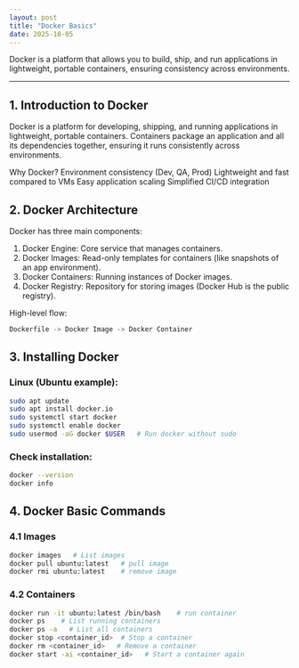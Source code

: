 ```yaml
---
layout: post
title: "Docker Basics"
date: 2025-10-05
---
```


Docker is a platform that allows you to build, ship, and run applications in lightweight, portable containers, ensuring consistency across environments.

---

## 1. Introduction to Docker
Docker is a platform for developing, shipping, and running applications in lightweight, portable containers. Containers package an application and all its dependencies together, ensuring it runs consistently across environments.

Why Docker?
Environment consistency (Dev, QA, Prod)
Lightweight and fast compared to VMs
Easy application scaling
Simplified CI/CD integration

## 2. Docker Architecture
Docker has three main components:
1. Docker Engine: Core service that manages containers.
2. Docker Images: Read-only templates for containers (like snapshots of an app environment).
3. Docker Containers: Running instances of Docker images.
4. Docker Registry: Repository for storing images (Docker Hub is the public registry).

High-level flow:
```rust
Dockerfile -> Docker Image -> Docker Container
```

## 3. Installing Docker
### Linux (Ubuntu example):
```bash
sudo apt update
sudo apt install docker.io
sudo systemctl start docker
sudo systemctl enable docker
sudo usermod -aG docker $USER   # Run docker without sudo
```
### Check installation:
```bash
docker --version
docker info
```

## 4. Docker Basic Commands
### 4.1 Images
```bash
docker images   # List images
docker pull ubuntu:latest   # pull image
docker rmi ubuntu:latest    # remove image
```
### 4.2 Containers
```bash
docker run -it ubuntu:latest /bin/bash    # run container
docker ps    # List running containers
docker ps -a   # List all containers
docker stop <container_id>  # Stop a container
docker rm <container_id>   # Remove a container
docker start -ai <container_id>   # Start a container again
```






